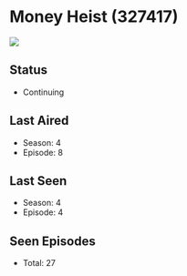 # Money Heist (327417)

<img src="https://dg31sz3gwrwan.cloudfront.net/poster/327417/1376108-0-optimized.jpg" />

## Status
* Continuing
## Last Aired
* Season: 4
* Episode: 8
## Last Seen
* Season: 4
* Episode: 4
## Seen Episodes
* Total: 27
